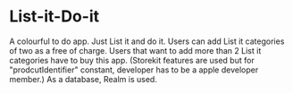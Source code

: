 # List-it-Do-it
A colourful to do app. Just List it and do it. 
Users can add List it categories of two as a free of charge. 
Users that want to add more than 2 List it categories have to buy this app. 
(Storekit features are used but for "prodcutIdentifier" constant, developer has to be a apple developer member.)
As a database, Realm is used. 
